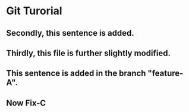 # Git Turorial
## Secondly, this sentence is added.
## Thirdly, this file is further slightly modified.
## This sentence is added in the branch "feature-A".
## Now Fix-C
